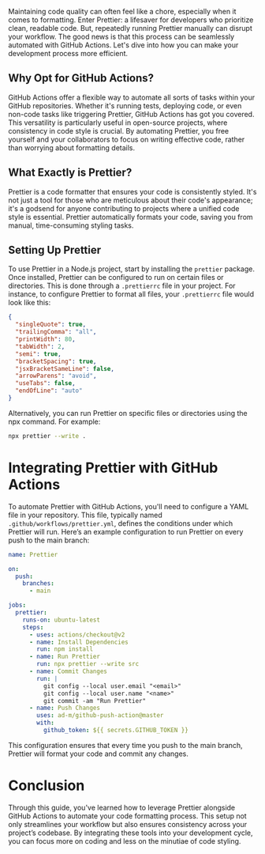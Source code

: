 Maintaining code quality can often feel like a chore, especially when it comes to formatting. Enter Prettier: a lifesaver for developers who prioritize clean, readable code. But, repeatedly running Prettier manually can disrupt your workflow. The good news is that this process can be seamlessly automated with GitHub Actions. Let's dive into how you can make your development process more efficient.

## Why Opt for GitHub Actions?

GitHub Actions offer a flexible way to automate all sorts of tasks within your GitHub repositories. Whether it's running tests, deploying code, or even non-code tasks like triggering Prettier, GitHub Actions has got you covered. This versatility is particularly useful in open-source projects, where consistency in code style is crucial. By automating Prettier, you free yourself and your collaborators to focus on writing effective code, rather than worrying about formatting details.

## What Exactly is Prettier?

Prettier is a code formatter that ensures your code is consistently styled. It's not just a tool for those who are meticulous about their code's appearance; it's a godsend for anyone contributing to projects where a unified code style is essential. Prettier automatically formats your code, saving you from manual, time-consuming styling tasks.

## Setting Up Prettier

To use Prettier in a Node.js project, start by installing the `prettier` package. Once installed, Prettier can be configured to run on certain files or directories. This is done through a `.prettierrc` file in your project. For instance, to configure Prettier to format all files, your `.prettierrc` file would look like this:

```json
{
  "singleQuote": true,
  "trailingComma": "all",
  "printWidth": 80,
  "tabWidth": 2,
  "semi": true,
  "bracketSpacing": true,
  "jsxBracketSameLine": false,
  "arrowParens": "avoid",
  "useTabs": false,
  "endOfLine": "auto"
}
```

Alternatively, you can run Prettier on specific files or directories using the npx command. For example:

```bash
npx prettier --write .
```

# Integrating Prettier with GitHub Actions

To automate Prettier with GitHub Actions, you'll need to configure a YAML file in your repository. This file, typically named `.github/workflows/prettier.yml`, defines the conditions under which Prettier will run. Here’s an example configuration to run Prettier on every push to the main branch:

```yaml
name: Prettier

on:
  push:
    branches:
      - main

jobs:
  prettier:
    runs-on: ubuntu-latest
    steps:
      - uses: actions/checkout@v2
      - name: Install Dependencies
        run: npm install
      - name: Run Prettier
        run: npx prettier --write src
      - name: Commit Changes
        run: |
          git config --local user.email "<email>"
          git config --local user.name "<name>"
          git commit -am "Run Prettier"
      - name: Push Changes
        uses: ad-m/github-push-action@master
        with:
          github_token: ${{ secrets.GITHUB_TOKEN }}
```

This configuration ensures that every time you push to the main branch, Prettier will format your code and commit any changes.

# Conclusion

Through this guide, you've learned how to leverage Prettier alongside GitHub Actions to automate your code formatting process. This setup not only streamlines your workflow but also ensures consistency across your project’s codebase. By integrating these tools into your development cycle, you can focus more on coding and less on the minutiae of code styling.
